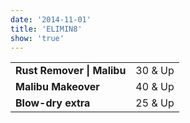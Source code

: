 ```yaml
---
date: '2014-11-01'
title: 'ELIMIN8'
show: 'true'
---
```


<table style="padding-bottom: 1.25rem">
  <tr><td><strong>Rust Remover | Malibu</strong></td><td><span>30 & Up</span></td></tr>
  <tr><td><strong>Malibu Makeover</strong></td><td><span>40 & Up</span></td></tr>
  <tr><td><strong>Blow-dry extra</strong></td><td><span>25 & Up</span></td></tr>
</table>
